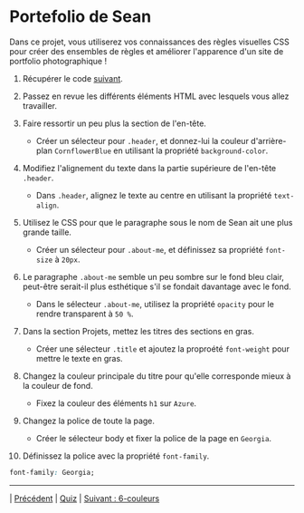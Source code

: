 # Portefolio de Sean

Dans ce projet, vous utiliserez vos connaissances des règles visuelles CSS pour créer des ensembles de règles et améliorer l'apparence d'un site de portfolio photographique !

1. Récupérer le code [suivant](./start/index.html).

2. Passez en revue les différents éléments HTML avec lesquels vous allez travailler.

3. Faire ressortir un peu plus la section de l'en-tête. 
    - Créer un sélecteur pour `.header`, et donnez-lui la couleur d'arrière-plan `CornflowerBlue` en utilisant la propriété `background-color`.


4. Modifiez l'alignement du texte dans la partie supérieure de l'en-tête `.header`.
    - Dans `.header`, alignez le texte au centre en utilisant la propriété `text-align`.
  
5. Utilisez le CSS pour que le paragraphe sous le nom de Sean ait une plus grande taille.
    - Créer un sélecteur pour `.about-me`, et définissez sa propriété `font-size` à `20px`.



6. Le paragraphe `.about-me` semble un peu sombre sur le fond bleu clair, peut-être serait-il plus esthétique s'il se fondait davantage avec le fond.
    - Dans le sélecteur `.about-me`, utilisez la propriété `opacity` pour le rendre transparent à `50 %`.

7. Dans la section Projets, mettez les titres des sections en gras.
    - Créer une sélecteur `.title` et ajoutez la proproété `font-weight` pour mettre le texte en gras.
    

8. Changez la couleur principale du titre pour qu'elle corresponde mieux à la couleur de fond.
    - Fixez la couleur des éléments `h1` sur `Azure`.

  
9. Changez la police de toute la page.
    - Créer le sélecteur body et fixer la police de la page en `Georgia`.


10. Définissez la police avec la propriété `font-family`.
  ```css
  font-family: Georgia;
  ```
___
| [Précédent](./1-introduction.md)       |  [Quiz](https://moodle.ucly.fr/20-21/mod/quiz/view.php?id=32984)  |  [Suivant : 6-couleurs](../../6-couleurs/1-premier-plan-fond.md)
